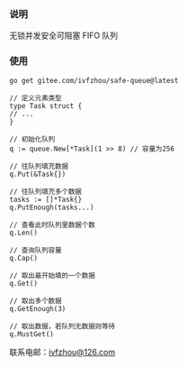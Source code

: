 ### 说明

无锁并发安全可阻塞 FIFO 队列

### 使用

```shell
go get gitee.com/ivfzhou/safe-queue@latest
```

```golang
// 定义元素类型
type Task struct {
// ...
}

// 初始化队列
q := queue.New[*Task](1 >> 8) // 容量为256

// 往队列填充数据
q.Put(&Task{})

// 往队列填充多个数据
tasks := []*Task{}
q.PutEnough(tasks...)

// 查看此时队列里数据个数
q.Len()

// 查询队列容量
q.Cap()

// 取出最开始填的一个数据
q.Get()

// 取出多个数据
q.GetEnough(3)

// 取出数据，若队列无数据则等待
q.MustGet()
```

联系电邮：ivfzhou@126.com
